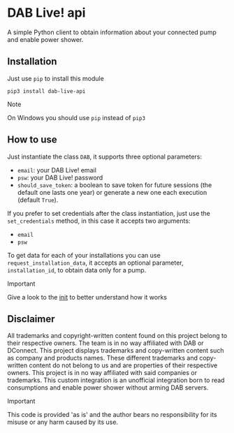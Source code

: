 # DAB Live! api
A simple Python client to obtain information about your connected pump and enable power shower.

## Installation
Just use `pip` to install this module
```
pip3 install dab-live-api
```
> [!NOTE]
> On Windows you should use `pip` instead of `pip3`


## How to use
Just instantiate the class `DAB`, it supports three optional parameters:
 - `email`: your DAB Live! email
 - `psw`: your DAB Live! password
 - `should_save_token`: a boolean to save token for future sessions (the default one lasts one year) or generate a new one each execution (default `True`).

 If you prefer to set credentials after the class instantiation, just use the `set_credentials` method, in this case it accepts two arguments:
 - `email`
 - `psw`

To get data for each of your installations you can use `request_installation_data`, it accepts an optional parameter, `installation_id`, to obtain data only for a pump.

> [!IMPORTANT]
> Give a look to the [init](dab_live_api/examples/getting_started.py) to better understand how it works

## Disclaimer
All trademarks and copyright-written content found on this project belong to their respective owners. The team is in no way affiliated with DAB or DConnect.
This project displays trademarks and copy-written content such as company and products names. These different trademarks and copy-written content do not belong to us and are properties of their respective owners. This project is in no way affiliated with said companies or trademarks.
This custom integration is an unofficial integration born to read consumptions and enable power shower without arming DAB servers.
> [!IMPORTANT]
> This code is provided 'as is' and the author bears no responsibility for its misuse or any harm caused by its use.
